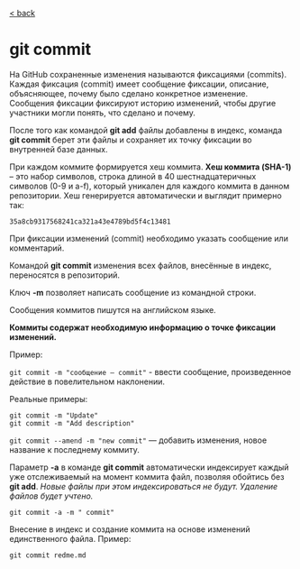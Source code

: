 [< back](/readme.md)

# git commit

На GitHub сохраненные изменения называются фиксациями (commits). Каждая фиксация (commit) имеет сообщение фиксации, описание, объясняющее, почему было сделано конкретное изменение. Сообщения фиксации фиксируют историю изменений, чтобы другие участники могли понять, что сделано и почему.

После того как командой **git add** файлы добавлены в индекс, команда **git commit** берет эти файлы и сохраняет их точку фиксации во внутренней базе данных.

При каждом коммите формируется хеш коммита. **Хеш коммита (SHA-1)** – это набор символов, строка длиной в 40 шестнадцатеричных символов (0-9 и a-f), который уникален для каждого коммита в данном репозитории. Хеш генерируется автоматически и выглядит примерно так:
```
35a8cb9317568241ca321a43e4789bd5f4c13481
```

При фиксации изменений (commit) необходимо указать сообщение или комментарий.

Командой **git commit** изменения всех файлов, внесённые в индекс, переносятся в репозиторий. 

Ключ **-m** позволяет написать сообщение из командной строки.

Сообщения коммитов пишутся на английском языке.

**Коммиты содержат необходимую информацию о точке фиксации изменений.**

Пример:

``git commit -m "сообщение – commit"`` - ввести сообщение, произведенное действие в повелительном наклонении.

Реальные примеры:
```
git commit -m "Update"
git commit -m "Add description"
```

``` git commit --amend -m "new commit" ``` — добавить изменения, новое название к последнему коммиту.

Параметр **-a** в команде **git commit** автоматически индексирует каждый уже отслеживаемый на момент коммита файл, позволяя обойтись без **git add**. *Новые файлы при этом индексироваться не будут. Удаление файлов будет учтено.*

```
git commit -a -m " commit"
```

Внесение в индекс и создание коммита на основе изменений единственного файла. Пример:

```
git commit redme.md
```
